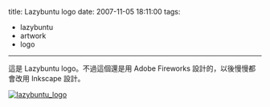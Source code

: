 title: Lazybuntu logo
date: 2007-11-05 18:11:00
tags: 
- lazybuntu
- artwork
- logo
---

這是 Lazybuntu logo。不過這個還是用 Adobe Fireworks 設計的，以後慢慢都會改用 Inkscape 設計。

[![lazybuntu_logo](http://farm3.static.flickr.com/2274/1871193356_acc9028153_o.png)](http://www.flickr.com/photos/yurenju/1871193356/ "相片分享")